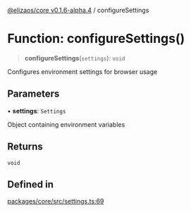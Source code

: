 [@elizaos/core v0.1.6-alpha.4](../index.md) / configureSettings

# Function: configureSettings()

> **configureSettings**(`settings`): `void`

Configures environment settings for browser usage

## Parameters

• **settings**: `Settings`

Object containing environment variables

## Returns

`void`

## Defined in

[packages/core/src/settings.ts:69](https://github.com/elizaos/eliza/blob/main/packages/core/src/settings.ts#L69)
